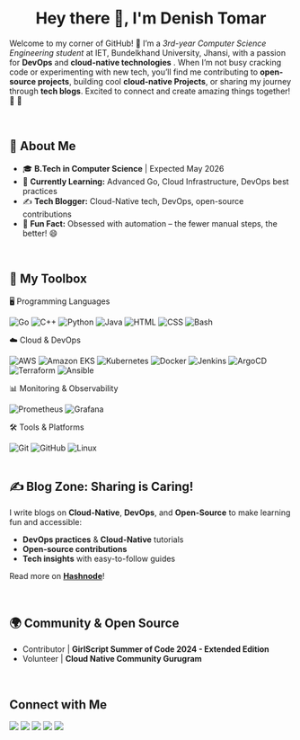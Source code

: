 <h1 align="center">Hey there 👋, I'm Denish Tomar </h1>


Welcome to my corner of GitHub! 🎉 I’m a *3rd-year Computer Science Engineering student* at IET, Bundelkhand University, Jhansi, with a passion for **DevOps** and **cloud-native technologies** . When I’m not busy cracking code or experimenting with new tech, you’ll find me contributing to **open-source projects**, building cool **cloud-native Projects**, or sharing my journey through **tech blogs**. Excited to connect and create amazing things together! 🌟 🚀

<br/>

## 🚀 About Me
- 🎓 **B.Tech in Computer Science** | Expected May 2026
- 🌱 **Currently Learning:** Advanced Go, Cloud Infrastructure, DevOps best practices
- ✍️ **Tech Blogger:** Cloud-Native tech, DevOps, open-source contributions
- 🧩 **Fun Fact:** Obsessed with automation – the fewer manual steps, the better! 😄  

<br/>


## 🧰 My Toolbox

🖥️ Programming Languages
<div> 
    <img src="https://img.shields.io/badge/Go-00ADD8?style=for-the-badge&logo=go&logoColor=white" alt="Go">  
    <img src="https://img.shields.io/badge/C%2B%2B-00599C?style=for-the-badge&logo=c%2B%2B&logoColor=white" alt="C++">  
    <img src="https://img.shields.io/badge/Python-3776AB?style=for-the-badge&logo=python&logoColor=white" alt="Python">  
    <img src="https://img.shields.io/badge/Java-007396?style=for-the-badge&logo=java&logoColor=white" alt="Java">  
    <img src="https://img.shields.io/badge/HTML5-E34F26?style=for-the-badge&logo=html5&logoColor=white" alt="HTML"> 
    <img src="https://img.shields.io/badge/CSS3-1572B6?style=for-the-badge&logo=css3&logoColor=white" alt="CSS"> 
    <img src="https://img.shields.io/badge/Bash-4EAA25?style=for-the-badge&logo=gnubash&logoColor=white" alt="Bash"> 
</div>

☁️ Cloud & DevOps
<div> 
    <img src="https://img.shields.io/badge/AWS-232F3E?style=for-the-badge&logo=amazon-aws&logoColor=white" alt="AWS"> 
    <img src="https://img.shields.io/badge/EKS-FF9900?style=for-the-badge&logo=amazon-eks&logoColor=white" alt="Amazon EKS"> 
    <img src="https://img.shields.io/badge/Kubernetes-326CE5?style=for-the-badge&logo=kubernetes&logoColor=white" alt="Kubernetes"> 
    <img src="https://img.shields.io/badge/Docker-2496ED?style=for-the-badge&logo=docker&logoColor=white" alt="Docker"> 
    <img src="https://img.shields.io/badge/Jenkins-D24939?style=for-the-badge&logo=jenkins&logoColor=white" alt="Jenkins"> 
    <img src="https://img.shields.io/badge/ArgoCD-FF5630?style=for-the-badge&logo=argo&logoColor=white" alt="ArgoCD"> 
    <img src="https://img.shields.io/badge/Terraform-623CE4?style=for-the-badge&logo=terraform&logoColor=white" alt="Terraform"> 
    <img src="https://img.shields.io/badge/Ansible-EE0000?style=for-the-badge&logo=ansible&logoColor=white" alt="Ansible"> 
</div>

📊 Monitoring & Observability
<div> 
    <img src="https://img.shields.io/badge/Prometheus-E6522C?style=for-the-badge&logo=prometheus&logoColor=white" alt="Prometheus"> 
    <img src="https://img.shields.io/badge/Grafana-F46800?style=for-the-badge&logo=grafana&logoColor=white" alt="Grafana"> 
</div>

🛠️ Tools & Platforms
<div> 
    <img src="https://img.shields.io/badge/Git-F05032?style=for-the-badge&logo=git&logoColor=white" alt="Git"> 
    <img src="https://img.shields.io/badge/GitHub-181717?style=for-the-badge&logo=github&logoColor=white" alt="GitHub"> 
    <img src="https://img.shields.io/badge/Linux-FCC624?style=for-the-badge&logo=linux&logoColor=black" alt="Linux"> 
</div>

<br/>

## ✍️ Blog Zone: Sharing is Caring!
I write blogs on **Cloud-Native**, **DevOps**, and **Open-Source** to make learning fun and accessible:
-  **DevOps practices** & **Cloud-Native** tutorials  
-  **Open-source contributions**  
-  **Tech insights** with easy-to-follow guides  

Read more on **[Hashnode](https://denish.hashnode.dev)**!

<br/>

## 🌍 Community & Open Source
 - Contributor | **GirlScript Summer of Code 2024 - Extended Edition**
 - Volunteer | **Cloud Native Community Gurugram**

<br/>

## Connect with Me
<div align="left">
<a href="https://github.com/yourusername" target="_blank"><img src="https://img.shields.io/badge/-GitHub-333333?style=flat&logo=github" /></a>
<a href="https://www.linkedin.com/in/yourusername/" target="_blank"><img src="https://img.shields.io/badge/-LinkedIn-0077B5?style=flat&logo=linkedin" /></a>
<a href="mailto:youremail@example.com" target="_blank"><img src="https://img.shields.io/badge/-Email-D14836?style=flat&logo=gmail&logoColor=white" /></a>
<a href="https://yourusername.hashnode.dev" target="_blank"><img src="https://img.shields.io/badge/-Hashnode-2962FF?style=flat&logo=hashnode&logoColor=white" /></a>
<a href="https://twitter.com/yourusername" target="_blank"><img src="https://img.shields.io/badge/-Twitter-1DA1F2?style=flat&logo=twitter&logoColor=white" /></a>
</div>
